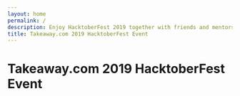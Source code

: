 ```yaml
---
layout: home
permalink: /
description: Enjoy HacktoberFest 2019 together with friends and mentors at Takeaway.com!
title: Takeaway.com 2019 HacktoberFest Event
---
```


# Takeaway.com 2019 HacktoberFest Event
